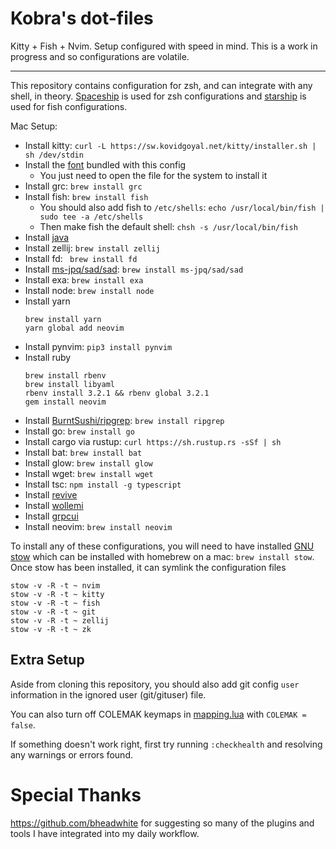 # Kobra's dot-files
Kitty + Fish + Nvim. Setup configured with speed in mind.
This is a work in progress and so configurations are
volatile.

---

This repository contains configuration for zsh, and can integrate with
any shell, in theory. [Spaceship](https://github.com/spaceship-prompt/spaceship-prompt)
is used for zsh configurations and [starship](https://starship.rs/) is used for fish configurations.

Mac Setup:
- Install kitty: `curl -L https://sw.kovidgoyal.net/kitty/installer.sh | sh /dev/stdin`
- Install the [font](fonts/Go%20Mono%20Nerd%20Font%20Complete%20Mono.ttf) bundled with this config
  - You just need to open the file for the system to install it
- Install grc: `brew install grc`
- Install fish: `brew install fish`
  - You should also add fish to `/etc/shells`: `echo /usr/local/bin/fish | sudo tee -a /etc/shells`
  - Then make fish the default shell: `chsh -s /usr/local/bin/fish`
- Install [java](https://www.oracle.com/java/technologies/downloads/)
- Install zellij: `brew install zellij`
- Install fd: ` brew install fd`
- Install [ms-jpq/sad/sad](https://github.com/ms-jpq/sad): `brew install ms-jpq/sad/sad`
- Install exa: `brew install exa`
- Install node: `brew install node`
- Install yarn
  ```
  brew install yarn
  yarn global add neovim
  ```
- Install pynvim: `pip3 install pynvim`
- Install ruby
  ```
  brew install rbenv
  brew install libyaml
  rbenv install 3.2.1 && rbenv global 3.2.1
  gem install neovim
  ```
- Install [BurntSushi/ripgrep](https://github.com/BurntSushi/ripgrep): `brew install ripgrep`
- Install go: `brew install go`
- Install cargo via rustup: `curl https://sh.rustup.rs -sSf | sh`
- Install bat: `brew install bat`
- Install glow: `brew install glow`
- Install wget: `brew install wget`
- Install tsc: `npm install -g typescript`
- Install [revive](https://github.com/mgechev/revive)
- Install [wollemi](https://github.com/tcncloud/wollemi)
- Install [grpcui](https://github.com/fullstorydev/grpcui)
- Install neovim: `brew install neovim`

To install any of these configurations, you will need to have installed [GNU stow](https://www.gnu.org/software/stow/)
which can be installed with homebrew on a mac: `brew install stow`. Once stow has been installed,
it can symlink the configuration files
```
stow -v -R -t ~ nvim
stow -v -R -t ~ kitty
stow -v -R -t ~ fish
stow -v -R -t ~ git
stow -v -R -t ~ zellij
stow -v -R -t ~ zk
```

## Extra Setup
Aside from cloning this repository, you should also add git config `user` information in the ignored
user (git/gituser) file.

You can also turn off COLEMAK keymaps in [mapping.lua](nvim/.config/nvim/lua/kobra/core/mapping.lua) with `COLEMAK = false`.

If something doesn't work right, first try running `:checkhealth` and resolving any
warnings or errors found.

# Special Thanks
https://github.com/bheadwhite for suggesting so many of the plugins and tools I have integrated into my daily
workflow.
